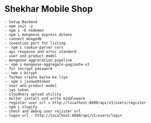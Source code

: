# Shekhar Mobile Shop

    - Setup Backend
    - npm init -y
    - npm i -D nodemon
    - npm i mongoose express dotenv
    - connect mongodb
    - cooention port fot listing
    -- npm i cookie-parser cors
    - api response and error standerd
    - user and product model
    - mongoose aggrecation pipeline
    -- npm i mongoose-aggregate-paginate-v2
    - for incrypt password
    -- npm i bcrypt
    - Tocken create karne ke liye
    -- npm i jsonwebtoken
    - user and product model
    - jws token
    - cloudnary upload utility
    - multer install and write middleware
    - register user url = http://localhost:8080/api/v1/users/register
    - npm i slugify
    - chech and debug user rejister url
    - login url - http://localhost:8080/api/v1/users/login

